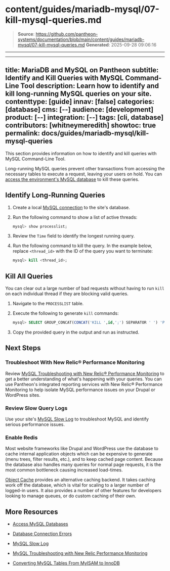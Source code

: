 # content/guides/mariadb-mysql/07-kill-mysql-queries.md

> **Source**: https://github.com/pantheon-systems/documentation/blob/main/content/guides/mariadb-mysql/07-kill-mysql-queries.md
> **Generated**: 2025-09-28 09:06:16

---

---
title: MariaDB and MySQL on Pantheon
subtitle: Identify and Kill Queries with MySQL Command-Line Tool
description: Learn how to identify and kill long-running MySQL queries on your site.
contenttype: [guide]
innav: [false]
categories: [database]
cms: [--]
audience: [development]
product: [--]
integration: [--]
tags: [cli, database]
contributors: [whitneymeredith]
showtoc: true
permalink: docs/guides/mariadb-mysql/kill-mysql-queries
---

This section provides information on how to identify and kill queries with MySQL Command-Line Tool.

Long-running MySQL queries prevent other transactions from accessing the necessary tables to execute a request, leaving your users on hold. You can [access the environment's MySQL database](/guides/mariadb-mysql/mysql-access) to kill these queries.

## Identify Long-Running Queries

1. Create a local [MySQL connection](/guides/mariadb-mysql/mysql-access#access-your-database-directly) to the site's database.

1. Run the following command to show a list of active threads:

    ```sql
    mysql> show processlist;
    ```

1. Review the `Time` field to identify the longest running query.

1. Run the following command to kill the query. In the example below, replace `<thread_id>` with the ID of the query you want to terminate:

    ```sql
    mysql> kill <thread_id>;
    ```

## Kill All Queries

You can clear out a large number of bad requests without having to run `kill` on each individual thread if they are blocking valid queries.

1. Navigate to the `PROCESSLIST` table.

1. Execute the following to generate `kill` commands:

    ```sql
    mysql> SELECT GROUP_CONCAT(CONCAT('KILL ',id,';') SEPARATOR ' ') 'Paste the following query to kill all processes' FROM information_schema.processlist WHERE user<>'system user'\G
    ```

1. Copy the provided query in the output and run as instructed.

## Next Steps

### Troubleshoot With New Relic&reg; Performance Monitoring

Review [MySQL Troubleshooting with New Relic&reg; Performance Monitoring](/guides/new-relic/debug-mysql-new-relic) to get a better understanding of what's happening with your queries. You can use Pantheon's integrated reporting services with New Relic&reg; Performance Monitoring to help isolate MySQL performance issues on your Drupal or WordPress sites.

### Review Slow Query Logs

Use your site's [MySQL Slow Log](/guides/mariadb-mysql/mysql-slow-log) to troubleshoot MySQL and identify serious performance issues.

### Enable Redis

Most website frameworks like Drupal and WordPress use the database to cache internal application objects which can be expensive to generate (menu trees, filter results, etc.), and to keep cached page content. Because the database also handles many queries for normal page requests, it is the most common bottleneck causing increased load-times.

[Object Cache](/object-cache) provides an alternative caching backend. It takes caching work off the database, which is vital for scaling to a larger number of logged-in users. It also provides a number of other features for developers looking to manage queues, or do custom caching of their own.

## More Resources

- [Access MySQL Databases](/guides/mariadb-mysql/mysql-access)

- [Database Connection Errors](/guides/mariadb-mysql/database-connection-errors)

- [MySQL Slow Log](/guides/mariadb-mysql/mysql-slow-log)

- [MySQL Troubleshooting with New Relic Performance Monitoring](/guides/new-relic/debug-mysql-new-relic)

- [Converting MySQL Tables From MyISAM to InnoDB](/guides/mariadb-mysql/myisam-to-innodb)
